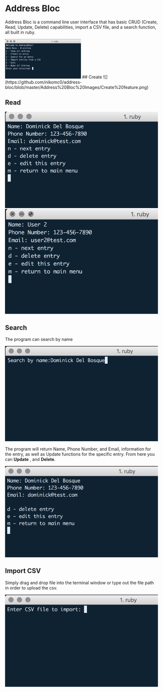 # Address Bloc
Address Bloc is a command line user interface that has basic CRUD (Create, Read, Update, Delete) capabilities, import a CSV file, and a search function, all built in ruby.

<img src="https://github.com/nikomc0/address-bloc/blob/master/Address%20Bloc%20Images/Main%20Menu.png" width=250>
## Create
![](https://github.com/nikomc0/address-bloc/blob/master/Address%20Bloc%20Images/Create%20feature.png)

## Read
![](https://github.com/nikomc0/address-bloc/blob/master/Address%20Bloc%20Images/Read%20feature%201.png)
![](https://github.com/nikomc0/address-bloc/blob/master/Address%20Bloc%20Images/Read%20feature%202.png)

## Search
The program can search by name

![](https://github.com/nikomc0/address-bloc/blob/master/Address%20Bloc%20Images/Search%20feature.png)

The program will return Name, Phone Number, and Email, information for the entry, as well as Update functions for the specific entry. From here you can **Update** , and **Delete**.

![](https://github.com/nikomc0/address-bloc/blob/master/Address%20Bloc%20Images/Search%20results.png)

## Import CSV
Simply drag and drop file into the terminal window or type out the file path in order to upload the csv.

![](https://github.com/nikomc0/address-bloc/blob/master/Address%20Bloc%20Images/import_csv.png)
